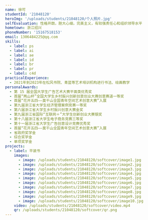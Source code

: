 ```yaml
---
name: 徐可
studentId: '21048120'
heroImg: '/uploads/students/21048120/个人照片.jpg'
selfEvaluation: 性格开朗，胆大心细，完美主义，有较强责任心和组织领导水平
hometown: 浙江绍兴
phoneNumber: '15167518153'
email: 1306484225@qq.com
skills:
  - label: ps
  - label: ai
  - label: ae
  - label: id
  - label: br
  - label: pr
  - label: c4d
practicalExperience:
  - 2021年到2023年在松风书院、青蓝等艺术培训机构进行书法、绘画教学
personalAwards:
  - 第 15 届全国大学生广告艺术大赛平面类优秀奖
  - 首届“两山杯”全国大学生乡村振兴创新创意创业大赛创意赛道一等奖
  - 首届“花开五四——莫干山全国青年空间艺术创意大赛”入展
  - 第九届浙江省大学生经济管理案例竞赛一等奖
  - 第六届浙江省大学生乡村振兴创意大赛金奖
  - 第九届浙江省国际“互联网＋”大学生创新创业大赛银奖
  - 第十八届浙江省大学生电子商务竞赛三等奖
  - 第十一届浙江省大学生广告创意设计竞赛优秀奖
  - 首届“花开五四——莫干山全国青年空间艺术创意大赛”入展
  - 省政府奖学金
  - 综合奖学金
  - 单项奖学金
projects:
  - label: 平装书
    images:
      - image: /uploads/students/21048120/softcover/image1.jpg
      - image: /uploads/students/21048120/softcover/image2.jpg
      - image: /uploads/students/21048120/softcover/image3.jpg
      - image: /uploads/students/21048120/softcover/image4.jpg
      - image: /uploads/students/21048120/softcover/image5.jpg
      - image: /uploads/students/21048120/softcover/image6.jpg
      - image: /uploads/students/21048120/softcover/image7.jpg
      - image: /uploads/students/21048120/softcover/image8.jpg
      - image: /uploads/students/21048120/softcover/image9.jpg
      - image: /uploads/students/21048120/softcover/image10.jpg
    video: /uploads/students/21048120/softcover/video.mp4
    qr: /uploads/students/21048120/softcover/qr.png
---
```


